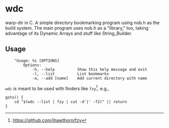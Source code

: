 # wdc

warp-dir in C. A simple directory bookmarking program using nob.h as the build system. The main program uses nob.h as a "library," too, taking advantage of its Dynamic Arrays and stuff like String_Builder.

## Usage

```
    "Usage: %s [OPTIONS]
        Options:
            -h, --help          Show this help message and exit
            -l, --list          List bookmarks
            -a, --add [name]    Add current directory with name
```

`wdc` is meant to be used with finders like `fzy`[^1]. e.g.,

```console
goto() {
    cd "$(wdc --list | fzy | cut -d'|' -f2)" || return
}
```

[^1]: https://github.com/jhawthorn/fzy

